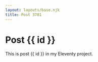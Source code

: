 ```yaml
---
layout: layouts/base.njk
title: Post 3781
---
```


# Post {{ id }}

This is post {{ id }} in my Eleventy project.
